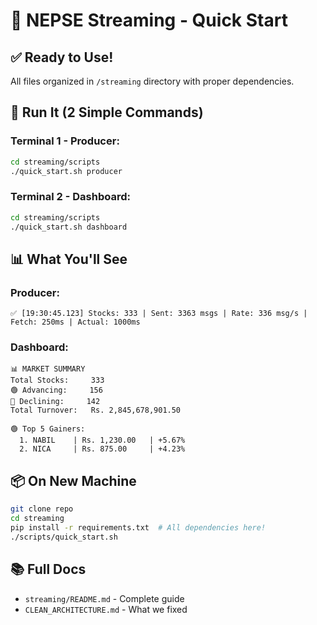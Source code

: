 # 🚀 NEPSE Streaming - Quick Start

## ✅ Ready to Use!

All files organized in `/streaming` directory with proper dependencies.

## 🎯 Run It (2 Simple Commands)

### Terminal 1 - Producer:
```bash
cd streaming/scripts
./quick_start.sh producer
```

### Terminal 2 - Dashboard:
```bash
cd streaming/scripts  
./quick_start.sh dashboard
```

## 📊 What You'll See

### Producer:
```
✅ [19:30:45.123] Stocks: 333 | Sent: 3363 msgs | Rate: 336 msg/s | Fetch: 250ms | Actual: 1000ms
```

### Dashboard:
```
📊 MARKET SUMMARY
Total Stocks:     333
🟢 Advancing:     156
🔴 Declining:     142
Total Turnover:   Rs. 2,845,678,901.50

🟢 Top 5 Gainers:
  1. NABIL    | Rs. 1,230.00   | +5.67%
  2. NICA     | Rs. 875.00     | +4.23%
```

## 📦 On New Machine

```bash
git clone repo
cd streaming
pip install -r requirements.txt  # All dependencies here!
./scripts/quick_start.sh
```

## 📚 Full Docs

- `streaming/README.md` - Complete guide
- `CLEAN_ARCHITECTURE.md` - What we fixed
